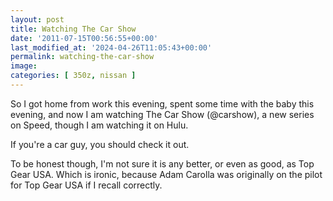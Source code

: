 ```yaml
---
layout: post
title: Watching The Car Show
date: '2011-07-15T00:56:55+00:00'
last_modified_at: '2024-04-26T11:05:43+00:00'
permalink: watching-the-car-show
image: 
categories: [ 350z, nissan ]
---
```

So I got home from work this evening, spent some time with the baby this evening, and now I am watching The Car Show (@carshow), a new series on Speed, though I am watching it on Hulu.

If you're a car guy, you should check it out.

To be honest though, I'm not sure it is any better, or even as good, as Top Gear USA. Which is ironic, because Adam Carolla was originally on the pilot for Top Gear USA if I recall correctly.

